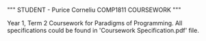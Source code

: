 """
STUDENT - Purice Corneliu
COMP1811 COURSEWORK
"""

Year 1, Term 2 Coursework for Paradigms of Programming.
All specifications could be found in 'Coursework Specification.pdf' file.
